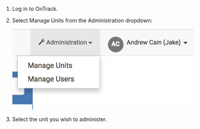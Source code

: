

1. Log in to OnTrack.

1. Select Manage Units from the Administration dropdown:

   ![Manage Units](./images/create-manage-student-groups/manage-units.png)

1. Select the unit you wish to administer.
